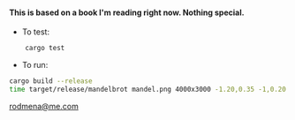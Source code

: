 #### This is based on a book I'm reading right now. Nothing special.


* To test:
```bash
	cargo test
```

* To run:
```bash
cargo build --release
time target/release/mandelbrot mandel.png 4000x3000 -1.20,0.35 -1,0.20
```


rodmena@me.com
